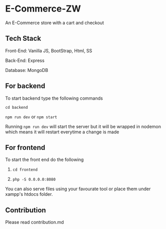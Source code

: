 # E-Commerce-ZW
An E-Commerce store with a cart and checkout

## Tech Stack
Front-End:
Vanilla JS, BootStrap, Html, SS

Back-End: Express

Database: MongoDB

## For backend

To start backend type the following commands

`cd backend`

`npm run dev` or `npm start`


Running `npm run dev` will start the server but it will be wrapped in nodemon which means it will restart everytime a change is made


## For frontend

To start the front end do the following

1. `cd frontend`

2. `php -S 0.0.0.0:8080`

You can also serve files using your favourate tool or place them under xampp's htdocs folder.


## Contribution

Please read contribution.md

